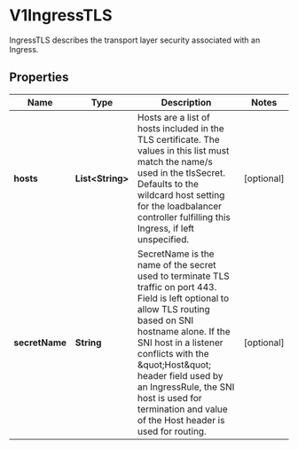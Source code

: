 

# V1IngressTLS

IngressTLS describes the transport layer security associated with an Ingress.
## Properties

Name | Type | Description | Notes
------------ | ------------- | ------------- | -------------
**hosts** | **List&lt;String&gt;** | Hosts are a list of hosts included in the TLS certificate. The values in this list must match the name/s used in the tlsSecret. Defaults to the wildcard host setting for the loadbalancer controller fulfilling this Ingress, if left unspecified. |  [optional]
**secretName** | **String** | SecretName is the name of the secret used to terminate TLS traffic on port 443. Field is left optional to allow TLS routing based on SNI hostname alone. If the SNI host in a listener conflicts with the \&quot;Host\&quot; header field used by an IngressRule, the SNI host is used for termination and value of the Host header is used for routing. |  [optional]



